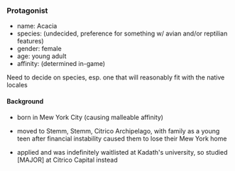 ### Protagonist

- name: Acacia  
- species: (undecided, preference for something w/ avian and/or reptilian features)  
- gender: female  
- age: young adult  
- affinity: (determined in-game)  

Need to decide on species, esp. one that will reasonably fit with the native locales

#### Background

- born in Mew York City (causing malleable affinity)

- moved to Stemm, Stemm, Citrico Archipelago, with family as a young teen after financial instability caused them to lose their Mew York home

- applied and was indefinitely waitlisted at Kadath's university, so studied [MAJOR] at Citrico Capital instead
